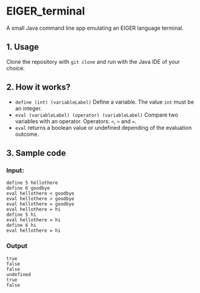 # EIGER_terminal
A small Java command line app emulating an EIGER language terminal.

##  1. Usage

Clone the repository with ``git clone`` and run with the Java IDE of your choice.

## 2. How it works?

- ``define (int) (variableLabel)`` Define a variable. The value ``int`` must be an integer.
- ``eval (variableLabel) (operator) (variableLabel)`` Compare two variables with an operator. Operators: ``<``, ``>`` and ``=``.
- ``eval`` returns a boolean value or undefined depending of the evaluation outcome.

## 3. Sample code

### Input:

````
define 5 hellothere
define 6 goodbye
eval hellothere < goodbye
eval hellothere > goodbye
eval hellothere = goodbye
eval hellothere = hi
define 5 hi
eval hellothere = hi
define 6 hi
eval hellothere = hi
````

### Output

````
true
false
false
undefined
true
false
````


